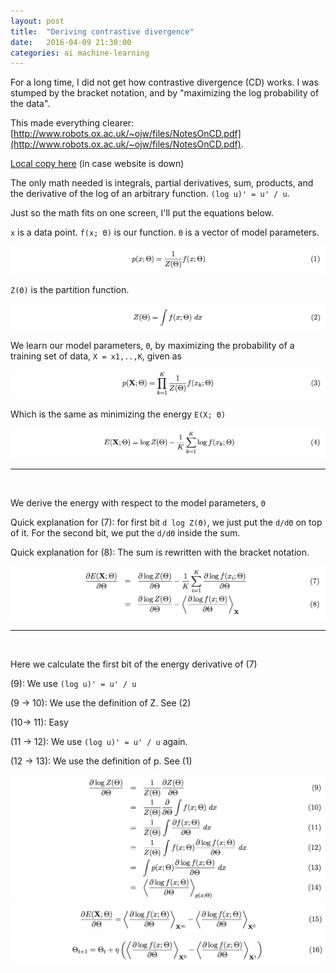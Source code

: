 ```yaml
---
layout: post
title:  "Deriving contrastive divergence"
date:   2016-04-09 21:30:00
categories: ai machine-learning
---
```


For a long time, I did not get how contrastive divergence (CD) works. I was stumped by the bracket notation, and by
"maximizing the log probability of the data".

This made everything clearer: [http://www.robots.ox.ac.uk/~ojw/files/NotesOnCD.pdf](http://www.robots.ox.ac.uk/~ojw/files/NotesOnCD.pdf).

[Local copy here](/images/cd/NotesOnCD.pdf) (in case website is down)

The only math needed is integrals, partial derivatives, sum, products, and the derivative of the log of an arbitrary
function. `(log u)' = u' / u`.

Just so the math fits on one screen, I'll put the equations below.


`x` is a data point. `f(x; Θ)` is our function. `Θ` is a vector of model parameters.

<div class="image">
  <img src="/images/cd/cd1.png" alt="" />
</div>

`Z(Θ)` is the partition function.

<div class="image">
  <img src="/images/cd/cd2.png" alt="" />
</div>

We learn our model parameters, `Θ`, by maximizing the probability of a training set of data,
`X = x1,..,K`, given as

<div class="image">
  <img src="/images/cd/cd3.png" alt="" />
</div>

Which is the same as minimizing the energy `E(X; Θ)`

<div class="image">
  <img src="/images/cd/cd4.png" alt="" />
</div>

<hr/>
<br/>

We derive the energy with respect to the model parameters, `Θ`

Quick explanation for (7): for first bit `d log Z(Θ)`, we just put the `d/dΘ` on top of it. For the second bit, 
we put the `d/dΘ` inside the sum.
 
Quick explanation for (8): The sum is rewritten with the bracket notation.
<div class="image">
  <img src="/images/cd/cd7-8.png" alt="" />
</div>

<hr/>
<br/>

Here we calculate the first bit of the energy derivative of (7)

(9): We use `(log u)' = u' / u`

(9 -> 10): We use the definition of Z. See (2)

(10-> 11): Easy

(11 -> 12): We use `(log u)' = u' / u` again.

(12 -> 13): We use the definition of p. See (1)

<div class="image">
  <img src="/images/cd/cd9-14.png" alt="" />
</div>

<div class="image">
  <img src="/images/cd/cd15.png" alt="" />
</div>

<div class="image">
  <img src="/images/cd/cd16.png" alt="" />
</div>